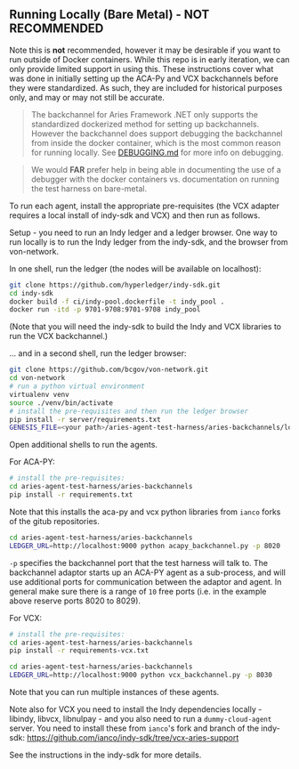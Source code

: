 ## Running Locally (Bare Metal) - NOT RECOMMENDED

Note this is **not** recommended, however it may be desirable if you want to run outside of Docker containers. While this repo is in early iteration, we can only provide limited support in using this. These instructions cover what was done in initially setting up the ACA-Py and VCX backchannels before they were standardized. As such, they are included for historical purposes only, and may or may not still be accurate.

> The backchannel for Aries Framework .NET only supports the standardized dockerized method for setting up backchannels. However the backchannel does support debugging the backchannel from inside the docker container, which is the most common reason for running locally. See [DEBUGGING.md](DEBUGGING.md) for more info on debugging.

> We would **FAR** prefer help in being able in documenting the use of a debugger with the docker containers vs. documentation on running the test harness on bare-metal.

To run each agent, install the appropriate pre-requisites (the VCX adapter requires a local install of indy-sdk and VCX) and then run as follows.

Setup - you need to run an Indy ledger and a ledger browser.  One way to run locally is to run the Indy ledger from the indy-sdk, and the browser from von-network.

In one shell, run the ledger (the nodes will be available on localhost):

```bash
git clone https://github.com/hyperledger/indy-sdk.git
cd indy-sdk
docker build -f ci/indy-pool.dockerfile -t indy_pool .
docker run -itd -p 9701-9708:9701-9708 indy_pool
```

(Note that you will need the indy-sdk to build the Indy and VCX libraries to run the VCX backchannel.)

... and in a second shell, run the ledger browser:

```bash
git clone https://github.com/bcgov/von-network.git
cd von-network
# run a python virtual environment
virtualenv venv
source ./venv/bin/activate
# install the pre-requisites and then run the ledger browser
pip install -r server/requirements.txt
GENESIS_FILE=<your path>/aries-agent-test-harness/aries-backchannels/local-genesis.txt REGISTER_NEW_DIDS=true PORT=9000 python -m server.server
```

Open additional shells to run the agents.

For ACA-PY:

```bash
# install the pre-requisites:
cd aries-agent-test-harness/aries-backchannels
pip install -r requirements.txt
```

Note that this installs the aca-py and vcx python libraries from `ianco` forks of the gitub repositories.

```bash
cd aries-agent-test-harness/aries-backchannels
LEDGER_URL=http://localhost:9000 python acapy_backchannel.py -p 8020
```

`-p` specifies the backchannel port that the test harness will talk to.  The backchannel adaptor starts up an ACA-PY agent as a sub-process, and will use additional ports for communication between the adaptor and agent.  In general make sure there is a range of `10` free ports (i.e. in the example above reserve ports 8020 to 8029).

For VCX:

``` bash
# install the pre-requisites:
cd aries-agent-test-harness/aries-backchannels
pip install -r requirements-vcx.txt
```

``` bash
cd aries-agent-test-harness/aries-backchannels
LEDGER_URL=http://localhost:9000 python vcx_backchannel.py -p 8030
```

Note that you can run multiple instances of these agents.

Note also for VCX you need to install the Indy dependencies locally - libindy, libvcx, libnulpay - and you also need to run a `dummy-cloud-agent` server.  You need to install these from `ianco`'s fork and branch of the indy-sdk:  https://github.com/ianco/indy-sdk/tree/vcx-aries-support

See the instructions in the indy-sdk for more details.

